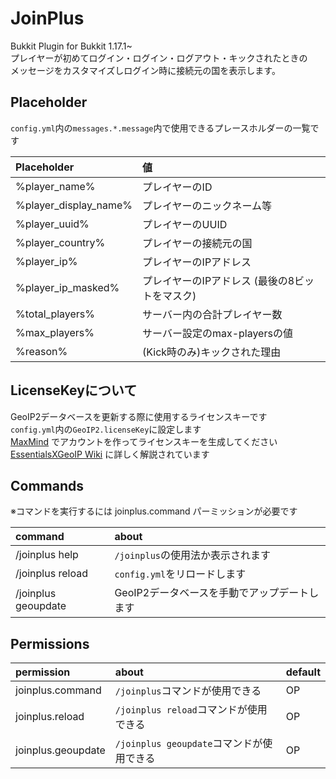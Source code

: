 <!--
    This Source Code Form is subject to the terms of the Mozilla Public
    License, v. 2.0. If a copy of the MPL was not distributed with this
    file, You can obtain one at http://mozilla.org/MPL/2.0/.
-->

# JoinPlus

Bukkit Plugin for Bukkit 1.17.1~  
プレイヤーが初めてログイン・ログイン・ログアウト・キックされたときの  
メッセージをカスタマイズしログイン時に接続元の国を表示します。

## Placeholder
`config.yml`内の`messages.*.message`内で使用できるプレースホルダーの一覧です

| Placeholder           | 値                          |
|:----------------------|:---------------------------|
| %player_name%         | プレイヤーのID                   |
| %player_display_name% | プレイヤーのニックネーム等              |
| %player_uuid%         | プレイヤーのUUID                 |
| %player_country%      | プレイヤーの接続元の国                |
| %player_ip%           | プレイヤーのIPアドレス               |
| %player_ip_masked%    | プレイヤーのIPアドレス (最後の8ビットをマスク) |
| %total_players%       | サーバー内の合計プレイヤー数             |
| %max_players%         | サーバー設定のmax-playersの値       |
| %reason%              | (Kick時のみ)キックされた理由          |

## LicenseKeyについて
GeoIP2データベースを更新する際に使用するライセンスキーです  
`config.yml`内の`GeoIP2.licenseKey`に設定します  
[MaxMind](https://dev.maxmind.com/geoip/geolite2-free-geolocation-data?lang=en#accessing-geolite2-free-geolocation-data) でアカウントを作ってライセンスキーを生成してください  
[EssentialsXGeoIP Wiki](https://essentialsx.net/wiki/GeoIP.html) に詳しく解説されています

## Commands

※コマンドを実行するには joinplus.command パーミッションが必要です

| command             | about                     |
|:--------------------|:--------------------------|
| /joinplus help      | `/joinplus`の使用法か表示されます    |
| /joinplus reload    | `config.yml`をリロードします      |
| /joinplus geoupdate | GeoIP2データベースを手動でアップデートします |

## Permissions

| permission         | about                           | default |
|:-------------------|:--------------------------------|:--------|
| joinplus.command   | `/joinplus`コマンドが使用できる           | OP      |
| joinplus.reload    | `/joinplus reload`コマンドが使用できる    | OP      |
| joinplus.geoupdate | `/joinplus geoupdate`コマンドが使用できる | OP      |

